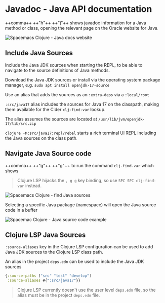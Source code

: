 # Javadoc - Java API documentation

++comma++ ++"h"++ ++"j"++ shows javadoc information for a Java method or class, opening the relevant page on the Oracle website for Java.

![Spacemacs Clojure - Java docs website](https://raw.githubusercontent.com/practicalli/graphic-design/live/editors/spacemacs/screenshots/spacemacs-clojure-docs-java-docs-website.png)


## Include Java Sources

Include the Java JDK sources when starting the REPL, to be able to navigate to the source definitions of Java methods.

Download the Java JDK sources or install via the operating system package manager, e.g. `sudo apt install openjdk-17-source`

Use an alias that adds the sources as an `:extra-deps` via a `:local/root`

`:src/java17` alias includes the sources for Java 17 on the classpath, making them available for the Cider `clj-find-var` lookup.

The alias assumes the sources are located at `/usr/lib/jvm/openjdk-17/lib/src.zip`

`clojure -M:src/java17:repl/rebel` starts a rich terminal UI REPL including the Java sources on the class path.


## Navigate Java Source code

++comma++ ++"g"++ ++"g"++ to run the command `clj-find-var` which shows

> Clojure LSP hijacks the `, g g` key binding, so use `SPC SPC clj-find-var` instead.

![Spacemacs Clojure - find Java sources](https://raw.githubusercontent.com/practicalli/graphic-design/live/editors/spacemacs/screenshots/spacemacs-clojure-java-find-var.png)

Selecting a specific Java package (namespace) will open the  Java source code in a buffer

![Spacemac Clojure - Java source code example](https://raw.githubusercontent.com/practicalli/graphic-design/live/editors/spacemacs/screenshots/spacemacs-clojure-find-var-java-source-code.png)


## Clojure LSP Java Sources

`:source-aliases` key in the Clojure LSP configuration can be used to add Java JDK sources to the Clojure LSP class path.

An alias in the project `deps.edn` can be used to include the Java JDK sources

```clojure
{:source-paths ["src" "test" "develop"]
 :source-aliases #{":src/java17"}}
```

> Clojure LSP currently doesn't use the user level `deps.edn` file, so the alias must be in the project `deps.edn` file.
